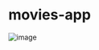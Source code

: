 # movies-app

![image](https://github.com/thealiev/neftlix-clone/assets/129267512/1173fa81-1c08-4fee-b9dd-1d07b24e31bc)
